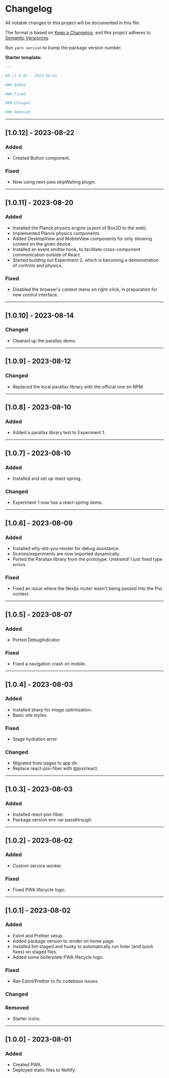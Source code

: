 # Changelog

All notable changes to this project will be documented in this file.

The format is based on [Keep a Changelog](https://keepachangelog.com/en/1.0.0/),
and this project adheres to [Semantic Versioning](https://semver.org/spec/v2.0.0.html).

Run `yarn version` to bump the package version number.

**Starter template:**

```md
---

## [1.0.0] - 2023-08-01

### Added

### Fixed

### Changed

### Removed
```

---

## [1.0.12] - 2023-08-22

### Added

- Created Button component.

### Fixed

- Now using next-pwa skipWaiting plugin.

---

## [1.0.11] - 2023-08-20

### Added

- Installed the Planck physics engine (a port of Box2D to the web).
- Implemented Planck physics components.
- Added DesktopView and MobileView components for only showing content on the given device.
- Installed an event emitter hook, to facilitate cross-component communication outside of React.
- Started building out Experiment 2, which is becoming a demonstration of controls and physics.

### Fixed

- Disabled the browser's context menu on right-click, in preparation for new control interface.

---

## [1.0.10] - 2023-08-14

### Changed

- Cleaned up the parallax demo.

---

## [1.0.9] - 2023-08-12

### Changed

- Replaced the local parallax library with the official one on NPM.

---

## [1.0.8] - 2023-08-10

### Added

- Added a parallax library test to Experiment 1.

---

## [1.0.7] - 2023-08-10

### Added

- Installed and set up react-spring.

### Changed

- Experiment 1 now has a react-spring demo.

---

## [1.0.6] - 2023-08-09

### Added

- Installed why-did-you-render for debug assistance.
- Scenes/experiments are now imported dynamically.
- Ported the Parallax library from the prototype. Untested! I just fixed type errors.

### Fixed

- Fixed an issue where the Nextjs router wasn't being passed into the Pixi context.

---

## [1.0.5] - 2023-08-07

### Added

- Ported DebugIndicator.

### Fixed

- Fixed a navigation crash on mobile.

---

## [1.0.4] - 2023-08-03

### Added

- Installed sharp for image optimization.
- Basic site styles.

### Fixed

- Stage hydration error.

### Changed

- Migrated from pages to app dir.
- Replace react-pixi-fiber with @pixi/react.

---

## [1.0.3] - 2023-08-03

### Added

- Installed react-pixi-fiber.
- Package version env var passthrough.

---

## [1.0.2] - 2023-08-02

### Added

- Custom service worker.

### Fixed

- Fixed PWA lifecycle logic.

---

## [1.0.1] - 2023-08-02

### Added

- Eslint and Prettier setup.
- Added package version to render on home page.
- Installed lint-staged and husky to automatically run linter (and quick fixes) on staged files.
- Added some boilerplate PWA lifecycle logic.

### Fixed

- Ran Eslint/Prettier to fix codebase issues.

### Changed

### Removed

- Starter icons.

---

## [1.0.0] - 2023-08-01

### Added

- Created PWA.
- Deployed static files to Netlify.
